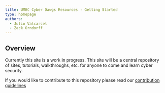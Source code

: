 ```yaml
---
title: UMBC Cyber Dawgs Resources - Getting Started
type: homepage
authors: 
  - Julio Valcarcel
  - Zack Orndorff
---
```


## Overview 

Currently this site is a work in progress. This site will be a central
repository of sites, tutorials, walkthroughs, etc. for anyone to come and learn
cyber security.

If you would like to contribute to this repository please read our
[contribution guidelines][1]

[1]: contributing/

